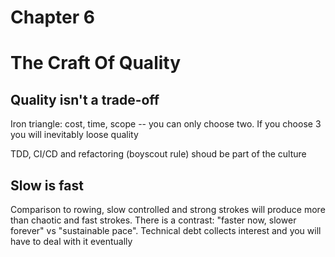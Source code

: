 # Chapter 6

# The Craft Of Quality

## Quality isn't a trade-off

Iron triangle: cost, time, scope -- you can only choose two.
If you choose 3 you will inevitably loose quality

TDD, CI/CD and refactoring (boyscout rule) shoud be part of the culture

## Slow is fast

Comparison to rowing, slow controlled and strong strokes will produce more than chaotic and fast strokes.
There is a contrast: "faster now, slower forever" vs "sustainable pace".
Technical debt collects interest and you will have to deal with it eventually
